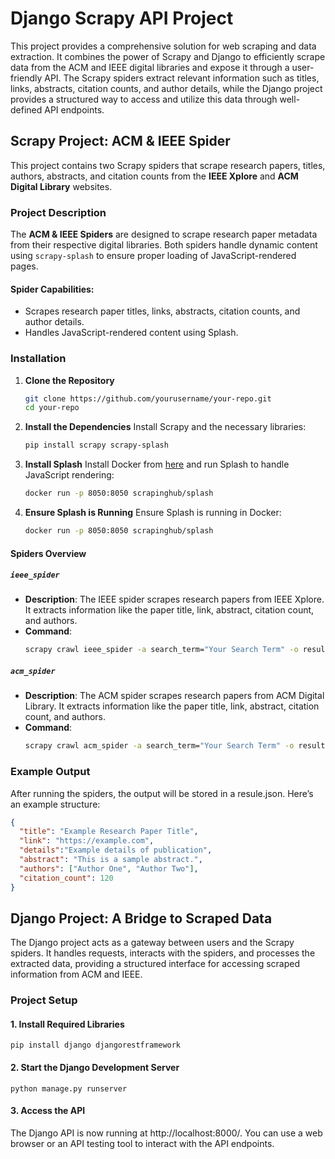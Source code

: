 # Django Scrapy API Project

This project provides a comprehensive solution for web scraping and data extraction. It combines the power of Scrapy and Django to efficiently scrape data from the ACM and IEEE digital libraries and expose it through a user-friendly API. The Scrapy spiders extract relevant information such as titles, links, abstracts, citation counts, and author details, while the Django project provides a structured way to access and utilize this data through well-defined API endpoints.

## Scrapy Project: ACM & IEEE Spider

This project contains two Scrapy spiders that scrape research papers, titles, authors, abstracts, and citation counts from the **IEEE Xplore** and **ACM Digital Library** websites.

### Project Description

The **ACM & IEEE Spiders** are designed to scrape research paper metadata from their respective digital libraries. Both spiders handle dynamic content using `scrapy-splash` to ensure proper loading of JavaScript-rendered pages.

#### Spider Capabilities:
- Scrapes research paper titles, links, abstracts, citation counts, and author details.
- Handles JavaScript-rendered content using Splash.

### Installation

1. **Clone the Repository**
   ```bash
   git clone https://github.com/yourusername/your-repo.git
   cd your-repo
   ```

2. **Install the Dependencies**
   Install Scrapy and the necessary libraries:
   ```bash
   pip install scrapy scrapy-splash
   ```

3. **Install Splash**
   Install Docker from [here](https://docs.docker.com/get-docker/) and run Splash to handle JavaScript rendering:
   ```bash
   docker run -p 8050:8050 scrapinghub/splash
   ```

4. **Ensure Splash is Running**
   Ensure Splash is running in Docker:
   ```bash
   docker run -p 8050:8050 scrapinghub/splash
   ```

#### Spiders Overview

##### `ieee_spider`
- **Description**: The IEEE spider scrapes research papers from IEEE Xplore. It extracts information like the paper title, link, abstract, citation count, and authors.
- **Command**: 
   ```bash
   scrapy crawl ieee_spider -a search_term="Your Search Term" -o results.json
   ```

##### `acm_spider`
- **Description**: The ACM spider scrapes research papers from ACM Digital Library. It extracts information like the paper title, link, abstract, citation count, and authors.
- **Command**:
   ```bash
   scrapy crawl acm_spider -a search_term="Your Search Term" -o results.json
   ```

### Example Output

After running the spiders, the output will be stored in a resule.json. Here’s an example structure:

```json
{
  "title": "Example Research Paper Title",
  "link": "https://example.com",
  "details":"Example details of publication",
  "abstract": "This is a sample abstract.",
  "authors": ["Author One", "Author Two"],
  "citation_count": 120
}
```
## Django Project: A Bridge to Scraped Data

The Django project acts as a gateway between users and the Scrapy spiders. It handles requests, interacts with the spiders, and processes the extracted data, providing a structured interface for accessing scraped information from ACM and IEEE.

### Project Setup

#### 1. Install Required Libraries

```
pip install django djangorestframework
```
#### 2. Start the Django Development Server

```
python manage.py runserver
```
#### 3. Access the API

The Django API is now running at http://localhost:8000/. You can use a web browser or an API testing tool to interact with the API endpoints.

